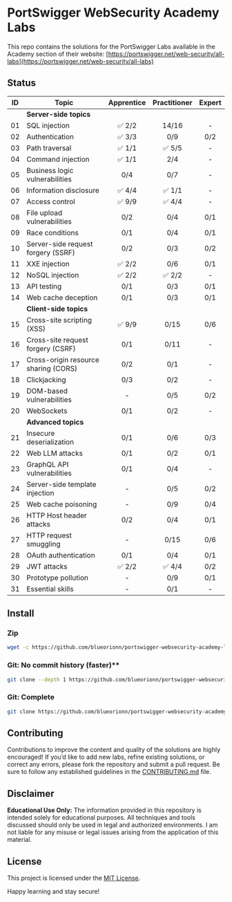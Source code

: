 # PortSwigger WebSecurity Academy Labs

This repo contains the solutions for the PortSwigger Labs available in the Academy section of their website: [https://portswigger.net/web-security/all-labs](https://portswigger.net/web-security/all-labs)

## Status

| ID | Topic | Apprentice | Practitioner | Expert |
| --- | --- | :---: | :---: | :---: |
|    | **Server-side topics** ||||
| 01 | SQL injection | :white_check_mark: 2/2 |  14/16 | - |
| 02 | Authentication | :white_check_mark: 3/3 |  0/9 |  0/2 |
| 03 | Path traversal | :white_check_mark: 1/1 | :white_check_mark: 5/5 | - |
| 04 | Command injection | :white_check_mark: 1/1 |  2/4 | - |
| 05 | Business logic vulnerabilities |  0/4 |  0/7 | - |
| 06 | Information disclosure | :white_check_mark: 4/4 | :white_check_mark: 1/1 | - |
| 07 | Access control | :white_check_mark: 9/9 | :white_check_mark: 4/4 | - |
| 08 | File upload vulnerabilities |  0/2 |  0/4 | 0/1 |
| 09 | Race conditions |  0/1 |  0/4 | 0/1 |
| 10 | Server-side request forgery (SSRF) |  0/2 |  0/3 |  0/2 |
| 11 | XXE injection | :white_check_mark: 2/2 |  0/6 |  0/1 |
| 12 | NoSQL injection | :white_check_mark: 2/2 | :white_check_mark: 2/2 |  - |
| 13 | API testing |  0/1 |  0/3 |  0/1 |
| 14 | Web cache deception |  0/1 |  0/3 |  0/1 |
|    | **Client-side topics** ||||
| 15 | Cross-site scripting (XSS) | :white_check_mark: 9/9 | 0/15 | 0/6 |
| 16 | Cross-site request forgery (CSRF) |  0/1 |  0/11 | - |
| 17 | Cross-origin resource sharing (CORS) |  0/2 |  0/1 | -  |
| 18 | Clickjacking |  0/3 |  0/2 | - |
| 19 | DOM-based vulnerabilities | - |  0/5 | 0/2 |
| 20 | WebSockets |  0/1 |  0/2 | - |
|    | **Advanced topics** ||||
| 21 | Insecure deserialization |  0/1 | 0/6 | 0/3 |
| 22 | Web LLM attacks |  0/1 | 0/2 | 0/1 |
| 23 | GraphQL API vulnerabilities |  0/1 | 0/4 | - |
| 24 | Server-side template injection | - | 0/5 | 0/2 |
| 25 | Web cache poisoning | - | 0/9 | 0/4 |
| 26 | HTTP Host header attacks |  0/2 | 0/4 | 0/1 |
| 27 | HTTP request smuggling | - | 0/15 | 0/6 |
| 28 | OAuth authentication |  0/1 | 0/4 | 0/1 |
| 29 | JWT attacks | :white_check_mark: 2/2 | :white_check_mark: 4/4 | 0/2 |
| 30 | Prototype pollution | - | 0/9 | 0/1 |
| 31 | Essential skills | - | 0/1 | - |

## Install

### Zip

```bash
wget -c https://github.com/blueorionn/portswigger-websecurity-academy-labs/archive/refs/heads/main.zip -O portswigger-websecurity-academy-labs.zip && unzip portswigger-websecurity-academy-labs.zip && rm -f portswigger-websecurity-academy-labs.zip
```

### Git: No commit history (faster)**

```bash
git clone --depth 1 https://github.com/blueorionn/portswigger-websecurity-academy-labs.git
```

### Git: Complete

```bash
git clone https://github.com/blueorionn/portswigger-websecurity-academy-labs.git
```

## Contributing

Contributions to improve the content and quality of the solutions are highly encouraged! If you’d like to add new labs, refine existing solutions, or correct any errors, please fork the repository and submit a pull request. Be sure to follow any established guidelines in the [CONTRIBUTING.md](CONTRIBUTING.md) file.

## Disclaimer

**Educational Use Only:** The information provided in this repository is intended solely for educational purposes. All techniques and tools discussed should only be used in legal and authorized environments. I am not liable for any misuse or legal issues arising from the application of this material.

## License

This project is licensed under the [MIT License](LICENSE).

Happy learning and stay secure!

